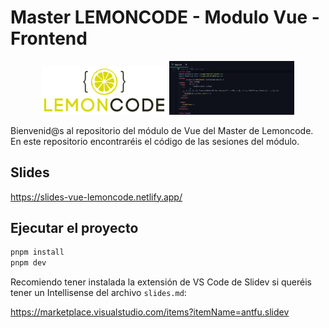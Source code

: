 # Master LEMONCODE - Modulo Vue - Frontend

<div align="center">
  <img src="./public/lemoncode.png#gh-light-mode-only" width="200px" />
  <img src="./public/vscode.png#gh-dark-mode-only" width="200px" />
</div>

Bienvenid@s al repositorio del módulo de Vue del Master de Lemoncode.
En este repositorio encontraréis el código de las sesiones del módulo.

## Slides

https://slides-vue-lemoncode.netlify.app/

## Ejecutar el proyecto

```bash
pnpm install
pnpm dev
```

Recomiendo tener instalada la extensión de VS Code de Slidev si queréis tener un Intellisense del archivo `slides.md`:

https://marketplace.visualstudio.com/items?itemName=antfu.slidev
